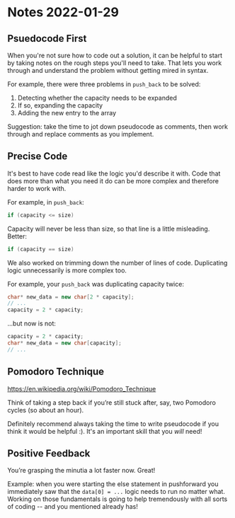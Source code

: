 # Notes 2022-01-29

## Psuedocode First

When you're not sure how to code out a solution, it can be helpful to start by taking notes on the rough steps you'll need to take.
That lets you work through and understand the problem without getting mired in syntax.

For example, there were three problems in `push_back` to be solved:

1. Detecting whether the capacity needs to be expanded
2. If so, expanding the capacity
3. Adding the new entry to the array

Suggestion: take the time to jot down pseudocode as comments, then work through and replace comments as you implement.

## Precise Code

It's best to have code read like the logic you'd describe it with.
Code that does more than what you need it do can be more complex and therefore harder to work with.

For example, in `push_back`:

```cpp
if (capacity <= size)
```

Capacity will never be less than size, so that line is a little misleading.
Better:

```cpp
if (capacity == size)
```

We also worked on trimming down the number of lines of code.
Duplicating logic unnecessarily is more complex too.

For example, your `push_back` was duplicating capacity twice:

```cpp
char* new_data = new char[2 * capacity];
// ...
capacity = 2 * capacity;
```

...but now is not:

```cpp
capacity = 2 * capacity;
char* new_data = new char[capacity];
// ...
```

## Pomodoro Technique

https://en.wikipedia.org/wiki/Pomodoro_Technique

Think of taking a step back if you’re still stuck after, say, two Pomodoro cycles (so about an hour).

Definitely recommend always taking the time to write pseudocode if you think it would be helpful :).
It's an important skill that you _will_ need!

## Positive Feedback

You’re grasping the minutia a lot faster now.
Great!

Example: when you were starting the else statement in pushforward you immediately saw that the `data[0] = ...` logic needs to run no matter what.
Working on those fundamentals is going to help tremendously with all sorts of coding -- and you mentioned already has!

